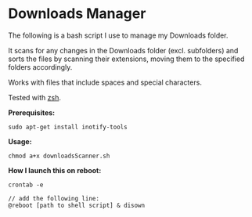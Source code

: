 # Downloads Manager
The following is a bash script I use to manage my Downloads folder.

It scans for any changes in the Downloads folder (excl. subfolders) and sorts the files by scanning their extensions, moving them to the specified folders accordingly.

Works with files that include spaces and special characters.

Tested with [zsh](https://www.zsh.org/).

**Prerequisites:**

```
sudo apt-get install inotify-tools
```

**Usage:**

```
chmod a+x downloadsScanner.sh
```

**How I launch this on reboot:**

```
crontab -e

// add the following line:
@reboot [path to shell script] & disown
```
